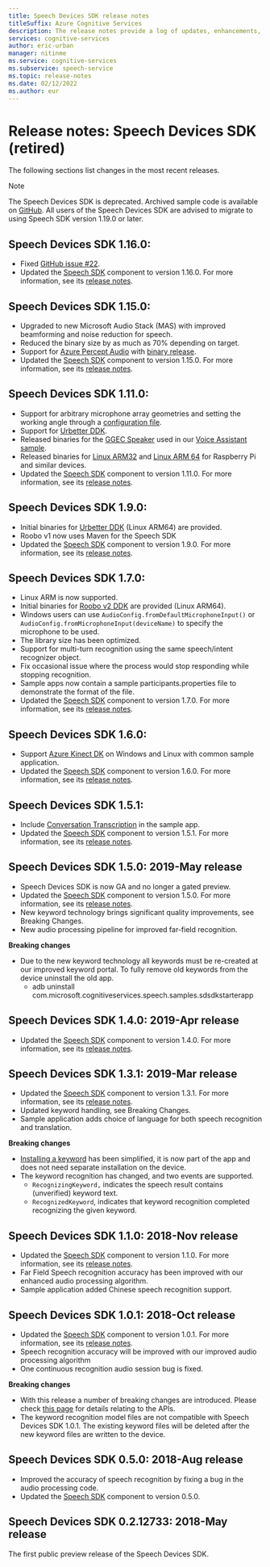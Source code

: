 ```yaml
---
title: Speech Devices SDK release notes
titleSuffix: Azure Cognitive Services
description: The release notes provide a log of updates, enhancements, bug fixes, and changes to the Speech Devices SDK. This article is updated with each release of the Speech Devices SDK.
services: cognitive-services
author: eric-urban
manager: nitinme
ms.service: cognitive-services
ms.subservice: speech-service
ms.topic: release-notes
ms.date: 02/12/2022
ms.author: eur
---
```


# Release notes: Speech Devices SDK (retired)

The following sections list changes in the most recent releases.

> [!NOTE]
> The Speech Devices SDK is deprecated. Archived sample code is available on [GitHub](https://github.com/Azure-Samples/Cognitive-Services-Speech-Devices-SDK). All users of the Speech Devices SDK are advised to migrate to using Speech SDK version 1.19.0 or later.

## Speech Devices SDK 1.16.0:

- Fixed [GitHub issue #22](https://github.com/Azure-Samples/Cognitive-Services-Speech-Devices-SDK/issues/22).
- Updated the [Speech SDK](./speech-sdk.md) component to version 1.16.0. For more information, see its [release notes](./releasenotes.md).

## Speech Devices SDK 1.15.0:

- Upgraded to new Microsoft Audio Stack (MAS) with improved beamforming and noise reduction for speech.
- Reduced the binary size by as much as 70% depending on target.
- Support for [Azure Percept Audio](../../azure-percept/overview-azure-percept-audio.md) with [binary release](https://aka.ms/sdsdk-download-APAudio).
- Updated the [Speech SDK](./speech-sdk.md) component to version 1.15.0. For more information, see its [release notes](./releasenotes.md).

## Speech Devices SDK 1.11.0:

- Support for arbitrary microphone array geometries and setting the working angle through a [configuration file](https://aka.ms/sdsdk-micarray-json).
- Support for [Urbetter DDK](https://urbetters.com/collections).
- Released binaries for the [GGEC Speaker](https://aka.ms/sdsdk-download-speaker) used in our [Voice Assistant sample](https://aka.ms/sdsdk-speaker).
- Released binaries for [Linux ARM32](https://aka.ms/sdsdk-download-linux-arm32) and [Linux ARM 64](https://aka.ms/sdsdk-download-linux-arm64) for Raspberry Pi and similar devices.
- Updated the [Speech SDK](./speech-sdk.md) component to version 1.11.0. For more information, see its [release notes](./releasenotes.md).

## Speech Devices SDK 1.9.0:

- Initial binaries for [Urbetter DDK](https://aka.ms/sdsdk-download-urbetter) (Linux ARM64) are provided.
- Roobo v1 now uses Maven for the Speech SDK
- Updated the [Speech SDK](./speech-sdk.md) component to version 1.9.0. For more information, see its [release notes](./releasenotes.md).

## Speech Devices SDK 1.7.0:

- Linux ARM is now supported.
- Initial binaries for [Roobo v2 DDK](https://aka.ms/sdsdk-download-roobov2) are provided (Linux ARM64).
- Windows users can use `AudioConfig.fromDefaultMicrophoneInput()` or `AudioConfig.fromMicrophoneInput(deviceName)` to specify the microphone to be used.
- The library size has been optimized.
- Support for multi-turn recognition using the same speech/intent recognizer object.
- Fix occasional issue where the process would stop responding while stopping recognition.
- Sample apps now contain a sample participants.properties file to demonstrate the format of the file.
- Updated the [Speech SDK](./speech-sdk.md) component to version 1.7.0. For more information, see its [release notes](./releasenotes.md).

## Speech Devices SDK 1.6.0:

- Support [Azure Kinect DK](https://azure.microsoft.com/services/kinect-dk/) on Windows and Linux with common sample application.
- Updated the [Speech SDK](./speech-sdk.md) component to version 1.6.0. For more information, see its [release notes](./releasenotes.md).

## Speech Devices SDK 1.5.1:

- Include [Conversation Transcription](./conversation-transcription.md) in the sample app.
- Updated the [Speech SDK](./speech-sdk.md) component to version 1.5.1. For more information, see its [release notes](./releasenotes.md).

## Speech Devices SDK 1.5.0: 2019-May release

- Speech Devices SDK is now GA and no longer a gated preview.
- Updated the [Speech SDK](./speech-sdk.md) component to version 1.5.0. For more information, see its [release notes](./releasenotes.md).
- New keyword technology brings significant quality improvements, see Breaking Changes.
- New audio processing pipeline for improved far-field recognition.

**Breaking changes**

- Due to the new keyword technology all keywords must be re-created at our improved keyword portal. To fully remove old keywords from the device uninstall the old app.
  - adb uninstall com.microsoft.cognitiveservices.speech.samples.sdsdkstarterapp

## Speech Devices SDK 1.4.0: 2019-Apr release

- Updated the [Speech SDK](./speech-sdk.md) component to version 1.4.0. For more information, see its [release notes](./releasenotes.md).

## Speech Devices SDK 1.3.1: 2019-Mar release

- Updated the [Speech SDK](./speech-sdk.md) component to version 1.3.1. For more information, see its [release notes](./releasenotes.md).
- Updated keyword handling, see Breaking Changes.
- Sample application adds choice of language for both speech recognition and translation.

**Breaking changes**

- [Installing a keyword](./custom-keyword-basics.md) has been simplified, it is now part of the app and does not need separate installation on the device.
- The keyword recognition has changed, and two events are supported.
  - `RecognizingKeyword,` indicates the speech result contains (unverified) keyword text.
  - `RecognizedKeyword`, indicates that keyword recognition completed recognizing the given keyword.

## Speech Devices SDK 1.1.0: 2018-Nov release

- Updated the [Speech SDK](./speech-sdk.md) component to version 1.1.0. For more information, see its [release notes](./releasenotes.md).
- Far Field Speech recognition accuracy has been improved with our enhanced audio processing algorithm.
- Sample application added Chinese speech recognition support.

## Speech Devices SDK 1.0.1: 2018-Oct release

- Updated the [Speech SDK](./speech-sdk.md) component to version 1.0.1. For more information, see its [release notes](./releasenotes.md).
- Speech recognition accuracy will be improved with our improved audio processing algorithm
- One continuous recognition audio session bug is fixed.

**Breaking changes**

- With this release a number of breaking changes are introduced. Please check [this page](https://aka.ms/csspeech/breakingchanges_1_0_0) for details relating to the APIs.
- The keyword recognition model files are not compatible with Speech Devices SDK 1.0.1. The existing keyword files will be deleted after the new keyword files are written to the device.

## Speech Devices SDK 0.5.0: 2018-Aug release

- Improved the accuracy of speech recognition by fixing a bug in the audio processing code.
- Updated the [Speech SDK](./speech-sdk.md) component to version 0.5.0. 

## Speech Devices SDK 0.2.12733: 2018-May release

The first public preview release of the Speech Devices SDK.
